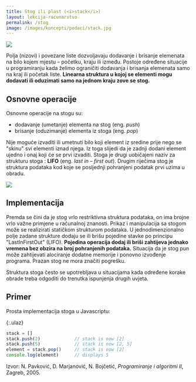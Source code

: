 ```yaml
---
title: Stog ili plast (<i>stack</i>)
layout: lekcija-racunarstvo
permalink: /stog
image: /images/koncepti/podaci/stack.jpg
---
```


![]({{page.image}})

Polja (nizovi) i povezane liste dozvoljavaju dodavanje i brisanje elemenata na bilo kojem mjestu – početku, kraju ili između. Postoje određene situacije u programiranju kada želimo ograničiti dodavanja i brisanja elemenata samo na kraj ili početak liste. **Linearna struktura u kojoj se elementi mogu dodavati ili oduzimati samo na jednom kraju zove se stog.**

## Osnovne operacije

Osnovne operacije na stogu su:
* dodavanje (umetanje) elementa na stog (eng. *push*)
* brisanje (oduzimanje) elementa iz stoga (eng. *pop*)

Nije moguće izvaditi ili umetnuti bilo koji element iz sredine prije nego se "skinu" svi elementi iznad njega. Iz toga slijedi da je zadnji dodani element ujedno i onaj koji će se prvi izvaditi. Stoga je drugi uobičajeni naziv za strukturu stoga : **LIFO** (eng. *last in – first out*). Drugim riječima stog je struktura podataka kod koje se posljednji pohranjeni podatak prvi uzima u obradu.

![](https://www.tutorialspoint.com/data_structures_algorithms/images/stack_representation.jpg)

## Implementacija

Premda se čini da je stog vrlo restriktivna struktura podataka, on ima brojne vrlo važne primjene u računalnoj znanosti. Prikaz i manipulacija sa stogom može se realizirati statičkom strukturom podataka. U jednodimenzionalno polje zadane strukture dodaju se ili brišu pojedine stavke po principu "LastInFirstOut" (LIFO). **Pojedina operacija dodaj ili briši zahtijeva jednako vremena bez obzira na broj pohranjenih podataka.** Situacija da je stog pun može zahtijevati alociranje
dodatne memorije i ponovno izvođenje programa. Prazan stog ne mora značiti pogrešku.

Struktura stoga često se upotrebljava u situacijama kada određene korake obrade treba odgoditi do trenutka ispunjenja drugih uvjeta.

## Primer

Prosta implementacija stoga u Javascriptu:

{:.ulaz}
```js
stack = []
stack.push(2)             // stack is now [2]
stack.push(5)             // stack is now [2, 5]
element = stack.pop()     // stack is now [2]
console.log(element)      // displays 5
```

Izvor: N. Pavković, D. Marjanović, N. Bojčetić, *Programiranje i algoritmi II*, Zagreb, 2005.
